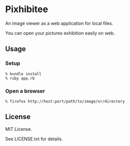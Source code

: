 # Pixhibitee

An image viewer as a web application for local files.

You can open your pictures exhibition easily on web.

## Usage

### Setup

```
% bundle install
% ruby app.rb
```

### Open a browser

```
% firefox http://host:port/path/to/image/or/directory
```

## License

MIT License.

See LICENSE.txt for details.
